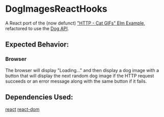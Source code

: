 # DogImagesReactHooks

A React port of the (now defunct) ["HTTP - Cat GIFs" Elm Example](https://elm-lang.org/examples/cat-gifs), refactored to use the [Dog API](https://dog.ceo/dog-api/).

## Expected Behavior:

### Browser

The browser will display "Loading..." and then display a dog image with a button that will display the next random dog image if the HTTP request succeeds or an error message along with the same button if it fails.

## Dependencies Used:

[react](https://www.npmjs.com/package/react)
[react-dom](https://www.npmjs.com/package/react-dom)

